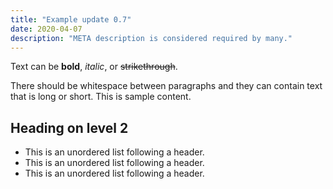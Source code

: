 ```yaml
---
title: "Example update 0.7"
date: 2020-04-07
description: "META description is considered required by many."
---
```


Text can be **bold**, _italic_, or ~~strikethrough~~.
<!--more-->
There should be whitespace between paragraphs and they can contain text that is long or short. This is sample content.

## Heading on level 2

* This is an unordered list following a header.
* This is an unordered list following a header.
* This is an unordered list following a header.